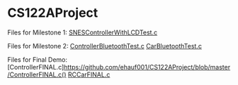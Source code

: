 # CS122AProject

Files for Milestone 1:
[SNESControllerWithLCDTest.c](https://github.com/ehauf001/CS122AProject/blob/master/SNESControllerWithLCDTest.c)

Files for Milestone 2:
[ControllerBluetoothTest.c](https://github.com/ehauf001/CS122AProject/blob/master/ControllerBluetoothTest.c)
[CarBluetoothTest.c](https://github.com/ehauf001/CS122AProject/blob/master/CarBluetoothTest.c)

Files for Final Demo:
[ControllerFINAL.c]https://github.com/ehauf001/CS122AProject/blob/master/ControllerFINAL.c()
[RCCarFINAL.c](https://github.com/ehauf001/CS122AProject/blob/master/RCCarFINAL.c)
